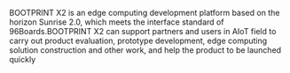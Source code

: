 BOOTPRINT X2 is an edge computing development platform based on the horizon Sunrise 2.0, which meets the interface standard of 96Boards.BOOTPRINT X2 can support partners and users in AIoT field to carry out product evaluation, prototype development, edge computing solution construction and other work, and help the product to be launched quickly
